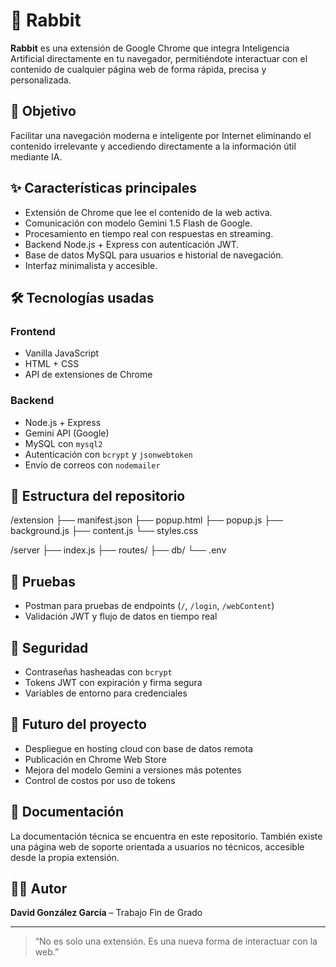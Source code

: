 # 🐇 Rabbit

**Rabbit** es una extensión de Google Chrome que integra Inteligencia Artificial directamente en tu navegador, permitiéndote interactuar con el contenido de cualquier página web de forma rápida, precisa y personalizada.

## 🚀 Objetivo

Facilitar una navegación moderna e inteligente por Internet eliminando el contenido irrelevante y accediendo directamente a la información útil mediante IA.

## ✨ Características principales

- Extensión de Chrome que lee el contenido de la web activa.
- Comunicación con modelo Gemini 1.5 Flash de Google.
- Procesamiento en tiempo real con respuestas en streaming.
- Backend Node.js + Express con autenticación JWT.
- Base de datos MySQL para usuarios e historial de navegación.
- Interfaz minimalista y accesible.

## 🛠️ Tecnologías usadas

### Frontend

- Vanilla JavaScript
- HTML + CSS
- API de extensiones de Chrome

### Backend

- Node.js + Express
- Gemini API (Google)
- MySQL con `mysql2`
- Autenticación con `bcrypt` y `jsonwebtoken`
- Envío de correos con `nodemailer`

## 📁 Estructura del repositorio
/extension
├── manifest.json
├── popup.html
├── popup.js
├── background.js
├── content.js
└── styles.css

/server
├── index.js
├── routes/
├── db/
└── .env


## 🧪 Pruebas

- Postman para pruebas de endpoints (`/`, `/login`, `/webContent`)
- Validación JWT y flujo de datos en tiempo real

## 🔐 Seguridad

- Contraseñas hasheadas con `bcrypt`
- Tokens JWT con expiración y firma segura
- Variables de entorno para credenciales

## 🧭 Futuro del proyecto

- Despliegue en hosting cloud con base de datos remota
- Publicación en Chrome Web Store
- Mejora del modelo Gemini a versiones más potentes
- Control de costos por uso de tokens

## 📄 Documentación

La documentación técnica se encuentra en este repositorio. También existe una página web de soporte orientada a usuarios no técnicos, accesible desde la propia extensión.

## 👨‍💻 Autor

**David González García** – Trabajo Fin de Grado

---

> “No es solo una extensión. Es una nueva forma de interactuar con la web.”


